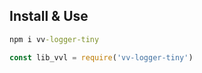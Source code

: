 ## Install & Use
```cmd
npm i vv-logger-tiny
```
```js
const lib_vvl = require('vv-logger-tiny')
```
